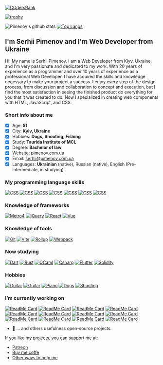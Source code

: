 [![COdersRank](https://cr-ss-service.azurewebsites.net/api/ScreenShot?widget=summary&username=olton&badges=3&show-avatar=false&style=--border-radius:4px)]()

[![trophy](https://github-profile-trophy.vercel.app/?username=olton&column=8&margin-w=2)](https://github.com/ryo-ma/github-profile-trophy)


![Pimenov's github stats](https://github-readme-stats.vercel.app/api?username=olton&show_icons=true&hide=prs,contribs&count_private=true)
[![Top Langs](https://github-readme-stats.vercel.app/api/top-langs/?username=olton&layout=compact&hide=kotlin)](https://github.com/olton?tab=repositories)

## I'm Serhii Pimenov and I'm Web Developer from Ukraine

Hi! My name is Serhii Pimenov. I am a Web Developer from Kiyv, Ukraine, and I'm very passionate and dedicated to my work. With 20 years of experience as a programmer and over 10 years of experience as a professional Web Developer. I have acquired the skills and knowledge necessary to make your project a success. I enjoy every step of the design process, from discussion and collaboration to concept and execution, but I find the most satisfaction in seeing the finished product do everything for you that it was created to do. Now I specialized in creating web components with HTML, JavaScript, and CSS.

### Short info about me
- [x] Age: **51**
- [x] City: **Kyiv, Ukraine**
- [x] Hobbies: **Dogs, Shooting, Fishing**
- [x] Study: **Taurida Institute of MCL**
- [x] Degree: **Bachelor of law**
- [x] Website: [pimenov.com.ua](https://pimenov.com.ua)
- [x] Email: [serhii@pimenov.com.ua](mailto:serhii@pimenov.com.ua)
- [x] Languages: **Ukrainian** (native), Russian (native), English (Pre-Intermediate, in studying)

### My programming language skills

[![CSS](https://img.shields.io/badge/CSS-10%20years-brightgreen?style=for-the-badge)]()
[![CSS](https://img.shields.io/badge/LESS-8%20years-brightgreen?style=for-the-badge)]()
[![CSS](https://img.shields.io/badge/JavaScript-10%20years-brightgreen?style=for-the-badge)]()
[![CSS](https://img.shields.io/badge/HTML-10%20years-brightgreen?style=for-the-badge)]()
[![CSS](https://img.shields.io/badge/PHP-14%20years-brightgreen?style=for-the-badge)]()
[![CSS](https://img.shields.io/badge/MySQL-14%20years-brightgreen?style=for-the-badge)]()
[![CSS](https://img.shields.io/badge/SQL-30%20years-brightgreen?style=for-the-badge)]()

### Knowledge of frameworks

[![Metro4](https://img.shields.io/badge/Metro%204-8%20years-brightgreen?style=for-the-badge)]()
[![jQuery](https://img.shields.io/badge/jQuery-8%20years-brightgreen?style=for-the-badge)]()
[![React](https://img.shields.io/badge/React-3%20year-yellow?style=for-the-badge)]()
[![Vue](https://img.shields.io/badge/Vue-less%201%20year-red?style=for-the-badge)]()

### Knowledge of tools
[![Git](https://img.shields.io/badge/Git-brightgreen?style=for-the-badge)]()
[![Vite](https://img.shields.io/badge/Vite-brightgreen?style=for-the-badge)]()
[![Rollup](https://img.shields.io/badge/Rollup-brightgreen?style=for-the-badge)]()
[![Webpack](https://img.shields.io/badge/Webpack-brightgreen?style=for-the-badge)]()

### Now studying

[![Dart](https://img.shields.io/badge/Dart-Begin-blueviolet?style=for-the-badge)]()
[![Rust](https://img.shields.io/badge/Rust-Begin-blueviolet?style=for-the-badge)]()
[![OCaml](https://img.shields.io/badge/OCaml-Begin-blueviolet?style=for-the-badge)]()
[![Csharp](https://img.shields.io/badge/Csharp-Begin-blueviolet?style=for-the-badge)]()
[![Flutter](https://img.shields.io/badge/Flutter-Begin-blueviolet?style=for-the-badge)]()
[![Solidity](https://img.shields.io/badge/Solidity-Begin-blueviolet?style=for-the-badge)]()

### Hobbies

[![Guitar](https://img.shields.io/badge/Guitar-Open%20G-green?style=for-the-badge)]()
[![Guitar](https://img.shields.io/badge/Guitar-Standard-green?style=for-the-badge)]()
[![Piano](https://img.shields.io/badge/Forte-Piano-green?style=for-the-badge)]()
[![Dogs](https://img.shields.io/badge/Dog-training-green?style=for-the-badge)]()
[![Shooting](https://img.shields.io/badge/Applied-shooting-green?style=for-the-badge)]()

### I’m currently working on
[![ReadMe Card](https://github-readme-stats.vercel.app/api/pin/?username=olton&repo=Metro-UI-CSS)](https://github.com/olton/Metro-UI-CSS)
[![ReadMe Card](https://github-readme-stats.vercel.app/api/pin/?username=olton&repo=metro5)](https://github.com/olton/metro5)
[![ReadMe Card](https://github-readme-stats.vercel.app/api/pin/?username=olton&repo=html)](https://github.com/olton/html)
[![ReadMe Card](https://github-readme-stats.vercel.app/api/pin/?username=olton&repo=chartjs)](https://github.com/olton/chartjs)
[![ReadMe Card](https://github-readme-stats.vercel.app/api/pin/?username=olton&repo=query)](https://github.com/olton/query)
[![ReadMe Card](https://github-readme-stats.vercel.app/api/pin/?username=olton&repo=datetime)](https://github.com/olton/datetime)
[![ReadMe Card](https://github-readme-stats.vercel.app/api/pin/?username=olton&repo=string)](https://github.com/olton/string)
[![ReadMe Card](https://github-readme-stats.vercel.app/api/pin/?username=olton&repo=mina-node-monitor)](https://github.com/olton/mina-node-monitor)
[![ReadMe Card](https://github-readme-stats.vercel.app/api/pin/?username=olton&repo=mina-monitor-cluster)](https://github.com/olton/mina-monitor-cluster)
[![ReadMe Card](https://github-readme-stats.vercel.app/api/pin/?username=olton&repo=minataur)](https://github.com/olton/minataur)
[![ReadMe Card](https://github-readme-stats.vercel.app/api/pin/?username=olton&repo=minataur2)](https://github.com/olton/minataur2)
[![ReadMe Card](https://github-readme-stats.vercel.app/api/pin/?username=KorzhCom&repo=EasyData)](https://github.com/KorzhCom/EasyData)

- 🔭 ... and others usefulness open-source projects.

If you like my projects, you can support me at: 
- [Patreon](https://www.patreon.com/metroui)
- [Buy me coffe](https://www.buymeacoffee.com/pimenov)
- [Other ways to help me](https://metroui.org.ua/support.html)

